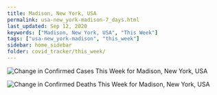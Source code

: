 ```yaml
---
title: Madison, New York, USA
permalink: usa-new_york-madison-7_days.html
last_updated: Sep 12, 2020
keywords: ["Madison, New York, USA", "This Week"]
tags: ["usa-new_york-madison", "this_week"]
sidebar: home_sidebar
folder: covid_tracker/this_week/
---
```


![Change in Confirmed Cases This Week for Madison, New York, USA](images/graphs/usa-new_york-madison-delta_confirmed-7_days_graph.png)

![Change in Confirmed Deaths This Week for Madison, New York, USA](images/graphs/usa-new_york-madison-delta_deaths-7_days_graph.png)
